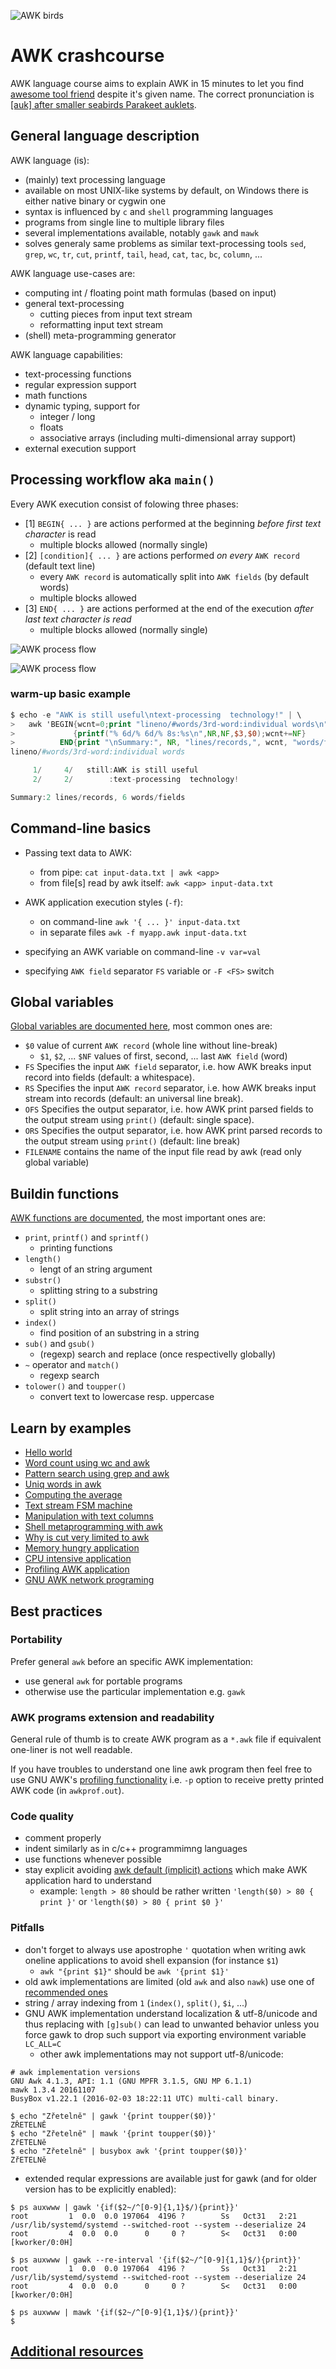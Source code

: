 ![AWK birds](pictures/auk.jpg)
# AWK crashcourse

AWK language course aims to explain AWK in 15 minutes to let you find [awesome tool friend](https://github.com/freznicek/awesome-awk) despite it's given name. The correct pronunciation is [[auk] after smaller seabirds Parakeet auklets](https://en.wikipedia.org/wiki/Auk).

## General language description

AWK language (is):
 * (mainly) text processing language
 * available on most UNIX-like systems by default, on Windows there is either native binary or cygwin one
 * syntax is influenced by `c` and `shell` programming languages
 * programs from single line to multiple library files
 * several implementations available, notably `gawk` and `mawk`
 * solves generaly same problems as similar text-processing tools `sed`, `grep`, `wc`, `tr`, `cut`, `printf`, `tail`, `head`, `cat`, `tac`, `bc`, `column`, ...

AWK language use-cases are:
 * computing int / floating point math formulas (based on input)
 * general text-processing
   * cutting pieces from input text stream
   * reformatting input text stream
 * (shell) meta-programming generator

AWK language capabilities:
 * text-processing functions
 * regular expression support
 * math functions
 * dynamic typing, support for
   * integer / long
   * floats
   * associative arrays (including multi-dimensional array support)
 * external execution support


## Processing workflow aka `main()`
Every AWK execution consist of folowing three phases:
 * [1] `BEGIN{ ... }` are actions performed at the beginning *before first text character* is read
   * multiple blocks allowed (normally single)
 * [2] `[condition]{ ... }` are actions performed *on every* `AWK record` (default text line)
   * every `AWK record` is automatically split into `AWK fields` (by default words)
   * multiple blocks allowed
 * [3] `END{ ... }` are actions performed at the end of the execution  *after last text character is read*
   * multiple blocks allowed (normally single)

![AWK process flow](pictures/awk-process-flow.gif)

![AWK process flow](pictures/awk-process-flow.jpg)

### warm-up basic example

```awk
$ echo -e "AWK is still useful\ntext-processing  technology!" | \
>   awk 'BEGIN{wcnt=0;print "lineno/#words/3rd-word:individual words\n"}
>             {printf("% 6d/% 6d/% 8s:%s\n",NR,NF,$3,$0);wcnt+=NF}
>          END{print "\nSummary:", NR, "lines/records,", wcnt, "words/fields"}'
lineno/#words/3rd-word:individual words

     1/     4/   still:AWK is still useful
     2/     2/        :text-processing  technology!

Summary:2 lines/records, 6 words/fields
```

## Command-line basics

* Passing text data to AWK:
  * from pipe: `cat input-data.txt | awk <app>`
  * from file[s] read by awk itself: `awk <app> input-data.txt`

* AWK application execution styles (`-f`):
  * on command-line `awk '{ ... }' input-data.txt`
  * in separate files `awk -f myapp.awk input-data.txt`

* specifying an AWK variable on command-line `-v var=val`
* specifying `AWK field` separator `FS` variable or `-F <FS>` switch
 
## Global variables
[Global variables are documented here](https://www.gnu.org/software/gawk/manual/html_node/User_002dmodified.html), most common ones are:
 * `$0` value of current `AWK record` (whole line without line-break)
   * `$1`, `$2`, ... `$NF` values of first, second, ... last `AWK field` (word)
 * `FS` Specifies the input `AWK field` separator, i.e. how AWK breaks input record into fields (default: a whitespace).
 * `RS` Specifies the input `AWK record` separator, i.e. how AWK breaks input stream into records (default: an universal line break).
 * `OFS` Specifies the output separator, i.e. how AWK print parsed fields to the output stream using `print()` (default: single space).
 * `ORS` Specifies the output separator, i.e. how AWK print parsed records to the output stream using `print()` (default: line break)
 * `FILENAME` contains the name of the input file read by awk (read only global variable)

## Buildin functions
[AWK functions are documented](https://www.gnu.org/software/gawk/manual/html_node/Functions.html), the most important ones are:
 * `print`, `printf()` and `sprintf()`
   * printing functions
 * `length()`
   * lengt of an string argument
 * `substr()`
   * splitting string to a substring
 * `split()`
   * split string into an array of strings
 * `index()`
   * find position of an substring in a string
 * `sub()` and `gsub()`
   * (regexp) search and replace (once respectivelly globally)
 * `~` operator and `match()`
   * regexp search
 * `tolower()` and `toupper()`
   * convert text to lowercase resp. uppercase

## Learn by examples
 * [Hello world](examples/hello-world.md)
 * [Word count using wc and awk](examples/word-count.md)
 * [Pattern search using grep and awk](examples/pattern-search-count.md)
 * [Uniq words in awk](examples/uniq-words.md)
 * [Computing the average](examples/average.md)
 * [Text stream FSM machine](examples/text-fsm.md)
 * [Manipulation with text columns](examples/column-modifications.md)
 * [Shell metaprogramming with awk](examples/shell-metaprogramming.md)
 * [Why is cut very limited to awk](examples/cut-vs-awk.md)
 * [Memory hungry application](examples/memory-hungry.md)
 * [CPU intensive application](examples/cpu-intensive.md)
 * [Profiling AWK application](examples/profiling.md)
 * [GNU AWK network programing](examples/gawk-web-server.md)


## Best practices

### Portability

Prefer general `awk` before an specific AWK implementation:
 * use general `awk` for portable programs
 * otherwise use the particular implementation e.g. `gawk`

### AWK programs extension and readability

General rule of thumb is to create AWK program as a `*.awk` file if equivalent one-liner is not well readable.

If you have troubles to understand one line awk program then feel free to use GNU AWK's [profiling functionality](examples/profiling.md) i.e. `-p` option to receive pretty printed AWK code (in `awkprof.out`).

### Code quality
 * comment properly
 * indent similarly as in c/c++ programmimng languages
 * use functions whenever possible
 * stay explicit avoiding [awk default (implicit) actions](https://www.gnu.org/software/gawk/manual/html_node/Intro-Summary.html#Intro-Summary) which make AWK application hard to understand
   * example: `length > 80` should be rather written `'length($0) > 80 { print }'` or `'length($0) > 80 { print $0 }'`

### Pitfalls
 * don't forget to always use apostrophe `'` quotation when writing awk oneline applications to avoid shell expansion (for instance `$1`)
   * `awk "{print $1}"` should be `awk '{print $1}'`
 * old awk implementations are limited (old `awk` and also `nawk`) use one of [recommended ones](https://github.com/freznicek/awesome-awk/blob/master/README.md#nowadays-awk-implementations)
 * string / array indexing from `1` (`index()`, `split()`, `$i`, ...)
 * GNU AWK implementation understand localization & utf-8/unicode and thus replacing with `[g]sub()` can lead to unwanted behavior unless you force gawk to drop such support via exporting environment variable `LC_ALL=C`
   * other awk implementations may not support utf-8/unicode:
```
# awk implementation versions
GNU Awk 4.1.3, API: 1.1 (GNU MPFR 3.1.5, GNU MP 6.1.1)
mawk 1.3.4 20161107
BusyBox v1.22.1 (2016-02-03 18:22:11 UTC) multi-call binary.

$ echo "Zřetelně" | gawk '{print toupper($0)}'
ZŘETELNĚ
$ echo "Zřetelně" | mawk '{print toupper($0)}'
ZřETELNě
$ echo "Zřetelně" | busybox awk '{print toupper($0)}'
ZřETELNě

```
 * extended reqular expressions are available just for gawk (and for older version has to be explicitly enabled):
```
$ ps auxwww | gawk '{if($2~/^[0-9]{1,1}$/){print}}'
root         1  0.0  0.0 197064  4196 ?        Ss   Oct31   2:21 /usr/lib/systemd/systemd --switched-root --system --deserialize 24
root         4  0.0  0.0      0     0 ?        S<   Oct31   0:00 [kworker/0:0H]

$ ps auxwww | gawk --re-interval '{if($2~/^[0-9]{1,1}$/){print}}'
root         1  0.0  0.0 197064  4196 ?        Ss   Oct31   2:21 /usr/lib/systemd/systemd --switched-root --system --deserialize 24
root         4  0.0  0.0      0     0 ?        S<   Oct31   0:00 [kworker/0:0H]

$ ps auxwww | mawk '{if($2~/^[0-9]{1,1}$/){print}}'
$
```

## [Additional resources](https://github.com/freznicek/awesome-awk/blob/master/README.md)

